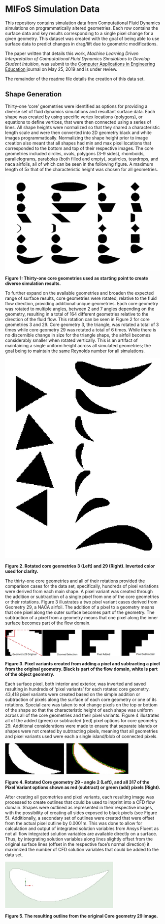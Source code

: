 # MIFoS Simulation Data
This repository contains simulation data from Computational Fluid Dynamics simulations on programmatically altered geometries. Each row contains the surface data and key results corresponding to a single pixel change for a given geometry.  This dataset was created with the goal of being able to use surface data to predict changes in drag/lift due to geometric modifications.

The paper written that details this work, *Machine Learning Driven Interpretation of Computational Fluid Dynamics Simulations to Develop Student Intuition*, was submit to the [Computer Applications in Engineering Education](https://onlinelibrary.wiley.com/journal/10990542) journal on May 25, 2019 and is under review. 

The remainder of the readme file details the creation of this data set.

## Shape Generation
Thirty-one ‘core’ geometries were identified as options for providing a diverse set of fluid dynamics simulations and resultant surface data.  Each shape was created by using specific vertex locations (polygons), or equations to define vertices, that were then connected using a series of lines.  All shape heights were normalized so that they shared a characteristic length scale and were then converted into 2D geometry black and white images programmatically. Normalizing the shape height prior to image creation also meant that all shapes had min and max pixel locations that corresponded to the bottom and top of their respective images.  The core geometries included circles, ovals, polygons (3-9 sides), rhomboids, parallelograms, parabolas (both filled and empty), squircles, teardrops, and naca airfoils, all of which can be seen in the following figure.  A maximum length of 5x that of the characteristic height was chosen for all geometries.

![Thirty-one core geometries](/images/Figure-A-1.jpg)

**Figure 1: Thirty-one core geometries used as starting point to create diverse simulation results.**

To further expand on the available geometries and broaden the expected range of surface results, core geometries were rotated, relative to the fluid flow direction, providing additional unique geometries. Each core geometry was rotated to multiple angles, between 2 and 7 angles depending on the geometry, resulting in a total of 164 different geometries relative to the direction of the fluid flow. This rotation can be seen in Figure 2 for core geometries 3 and 29.  Core geometry 3, the triangle, was rotated a total of 3 times while core geometry 29 was rotated a total of 6 times.  While there is no discernible change in size for the triangle shape, the airfoil becomes considerably smaller when rotated vertically.  This is an artifact of maintaining a single uniform height across all simulated geometries; the goal being to maintain the same Reynolds number for all simulations.  

![Rotated core geometries](/images/Figure-A-2.jpg)

**Figure 2. Rotated core geometries 3 (Left) and 29 (Right). Inverted color used for clarity.**

The thirty-one core geometries and all of their rotations provided the comparison cases for the data set, specifically, hundreds of pixel variations were derived from each main shape. A pixel variant was created through the addition or subtraction of a single pixel from one of the core geometries or their rotations.  Figure 3 illustrates a two pixel variant cases derived from Geometry 29, a NACA airfoil.  The addition of a pixel to a geometry means that one pixel along the outer surface becomes part of the geometry.  The subtraction of a pixel from a geometry means that one pixel along the inner surface becomes part of the flow domain. 

![Pixel variant creation](/images/Figure-A-3.jpg)

**Figure 3. Pixel variants created from adding a pixel and subtracting a pixel from the original geometry.  Black is part of the flow domain, white is part of the object geometry.**

Each surface pixel, both interior and exterior, was inverted and saved resulting in hundreds of ‘pixel variants’ for each rotated core geometry.  43,418 pixel variants were created based on the simple addition or subtraction of pixels along the surface of each core geometry or one of its rotations. Special care was taken to not change pixels on the top or bottom of the shape so that the characteristic height of each shape was uniform across all of the core geometries and their pixel variants.  Figure 4 illustrates all of the added (green) or subtracted (red) pixel options for core geometry 29.  Additional considerations were made to ensure that separate islands or shapes were not created by subtracting pixels, meaning that all geometries and pixel variants used were each a single island/blob of connected pixels.

![Pixel variant examples](/images/Figure-A-4.jpg)

**Figure 4. Rotated Core geometry 29 - angle 2 (Left), and all 317 of the Pixel Variant options shown as red (subtract) or green (add) pixels (Right).**

After creating all geometries and pixel variants, each resulting image was processed to create outlines that could be used to imprint into a CFD flow domain.  Shapes were outlined as represented in their respective images, with the possibility of creating all sides exposed to black pixels (see Figure 5).  Additionally, a secondary set of outlines were created that were offset from the actual pixel outline by 0.0001m.  This was done to allow for calculation and output of integrated solution variables from Ansys Fluent as not all flow integrated solution variables are available directly on a surface. Thus, by integrating solution variables along lines slightly offset from the original surface lines (offset in the respective face’s normal direction) it maximized the number of CFD solution variables that could be added to the data set.

![Pixel variant examples](/images/Figure-A-5.jpg)

**Figure 5. The resulting outline from the original Core geometry 29 image.**


